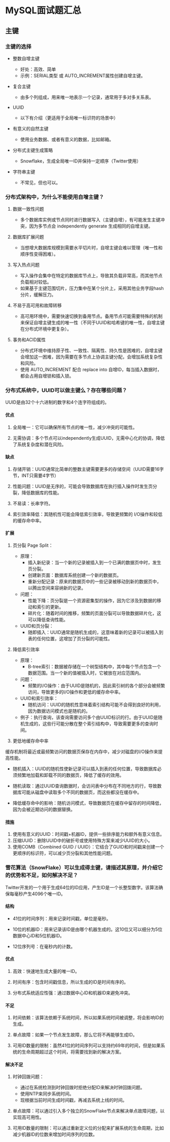 # MySQL面试题汇总

## 主键

### 主键的选择

- 整数自增主键
  - 好处：高效、简单
  - 示例：SERIAL类型 或 AUTO_INCREMENT属性创建自增主键。

- 复合主键
  - 由多个列组成，用来唯一地表示一个记录，通常用于多对多关系表。

- UUID
  - 以下有介绍（更适用于全局唯一标识符的场景中）

- 有意义的自然主键
  - 使用业务数据、或者有意义的数据，比如邮箱。

- 分布式主键生成策略
  - Snowflake，生成全局唯一ID并保持一定顺序（Twitter使用）

- 字符串主键
  - 不常见，但也可以。

### 分布式架构中，为什么不能使用自增主键？

1. 数据一致性问题
    - 多个数据库实例或节点同时进行数据写入（主键自增），有可能发生主键冲突，因为多节点会 independently generate 生成相同的自增主键。

2. 数据库扩展问题
    - 当想增大数据库规模到需要水平切片时，自增主键会难以管理（唯一性和顺序性变得困难）。

3. 写入热点问题
    - 写入操作会集中在特定的数据库节点上，导致其负载非常高，而其他节点负载相对较低。
    - 如果基于主键范围切片，压力集中在某个分片上，采用其他业务字段hash分片，缓解压力。

4. 不易于高可用和故障转移
    - 高可用环境中，需要快速切换到备用节点。备用节点可能需要特殊的机制来保证自增主键生成的唯一性（不同于UUID和哈希键的唯一性，自增主键在分布式环境中更复杂）。

5. 事务和ACID属性
    - 分布式环境中维持原子性、一致性、隔离性、持久性是困难的，自增主键会增加这一困难，因为需要在多节点上协调主键分配，会增加系统复杂性和风险。
    - 使用 AUTO_INCREMENT 配合 replace into 自增ID，每当插入数据时，都会占用自增锁和插入锁。

### 分布式系统中，UUID可以做主键么？存在哪些问题？

UUID是由32个十六进制的数字和4个连字符组成的。

#### 优点

1. 全局唯一：它可以确保所有节点的唯一性，减少冲突的可能性。

2. 无需协调：多个节点可以independently生成UUID，无需中心化的协调，降低了系统复杂度和潜在风险。

#### 缺点

1. 存储开销：UUID通常比简单的整数主键需要更多的存储空间（UUID需要16字节，INT只需要4字节）

2. 性能问题：UUID是无序的，可能会导致数据库在执行插入操作时发生页分裂，降低数据库的性能。

3. 不易读：长串字符。

4. 索引效率降低：其随机性可能会降低索引效率，导致更频繁的 I/O操作和较低的缓存命中率。

#### 扩展

1. 页分裂 Page Split：
    - 原理：
      - 插入新纪录：当一个新的记录被插入到一个已满的数据页中时，发生页分裂。
      - 创建新页面：数据库系统创建一个新的数据页。
      - 重新分配记录：原来的数据页中的一些记录被移动到新的数据页中，以腾出空间来容纳新的记录。
    - 问题：
      - 性能下降：页分裂是一个资源密集型的操作，因为它涉及到数据的移动和索引的更新。
      - 碎片化：随着时间的推移，频繁的页面分裂可以导致数据碎片化，这可以降低查询性能。
    - UUID和页分裂：
      - 随即插入：UUID通常是随机生成的，这意味着新的记录可以被插入到表的任何位置，这增加了页分裂的可能性。

2. 降低索引效率
    - 原理：
      - B-tree索引：数据被存储在一个树型结构中，其中每个节点包含一个数据范围。当一个新的值被插入时，它被放在对应范围内。
    - 问题：
      - 频繁的I/O操作：由于UUID是随机的，因此索引树的各个部分会被频繁访问，导致更多的I/O操作和更低的缓存命中率。
    - UUID和索引效率：
      - 随机访问：UUID的随机性意味着索引结构可能不会得到良好的利用，因为数据访问模式也是随机的。
    - 例子：执行查询，该查询需要访问多个由UUID标识的行。由于UUID是随机生成的，这些行可能分散在整个索引结构中，导致需要更多的查询时间。

3. 更低地缓存命中率

缓存机制将最近或最频繁访问的数据页保存在内存中，减少对磁盘的I/O操作来提高性能。

- 随机插入：UUID的随机性使新记录可以插入到表的任何位置，导致数据库必须频繁地加载和卸载不同的数据页，降低了缓存的效用。

- 随机读取：通过UUID查询数据时，会访问表中分布在不同地方的行，导致数据库可能从磁盘中读取多个不同的数据页，而这些都没在缓存中。

- 降低缓存命中的影响：随机访问模式，导致数据页在缓存中留存的时间降低，因为会被近期访问的数据替换。

#### 措施

1. 使用有意义的UUID：时间戳+机器ID，提供一些排序能力和额外有意义信息。
2. 压缩UUID：删除UUID中的破折号或使用特殊方案来减少UUID的大小。
3. 使用COMB（Combined GUID / UUID）：它结合了GUID和时间戳来创建一个更顺序的标识符，可以减少页分裂和其他性能问题。

### 雪花算法（SnowFlake）可以生成得主键，请描述其原理，并介绍它的优势和不足，如何解决不足？

Twitter开发的一个用于生成64位的ID应用，产生ID是一个长整型数字。该算法确保每毫秒产生4096个唯一ID。

#### 结构

- 41位的时间序列：用来记录时间戳，单位是毫秒。

- 10位的机器ID：用来记录该ID是由哪个机器生成的。这10位又可以细分为5位数据中心ID和5位机器ID。

- 12位序列号：在毫秒内的计数。

#### 优点

1. 高效：快速地生成大量的唯一ID。

2. 时间有序：包含时间戳信息，所以生成的ID是时间有序的。

3. 分布式系统适应性强：通过数据中心ID和机器ID来避免冲突。

#### 不足

1. 时间依赖：该算法依赖于系统时间，所以如果系统时间被调整，将会影响ID的生成。

2. 单点故障：如果一个节点发生故障，那么它将不再能够生成ID。

3. 可用ID数量的限制：虽然41位的时间序列可以支持约69年的时间，但是如果系统的生命周期超过这个时间，将需要找到新的解决方案。

#### 解决不足

1. 时钟回拨问题：
   - 通过在系统检测到时钟回拨时拒绝分配ID来解决时钟回拨问题。
   - 使用NTP来同步系统时间。
   - 现根据当前时间生成时间戳，再减去系统上线的时间。

2. 单点故障：可以通过引入多个独立的SnowFlake节点来解决单点故障问题，以实现高可用性。

3. 可用ID数量的限制：可以通过重新定义位的分配来扩展系统的生命周期，比如减少机器ID的位数来增加时间序列的位数。
